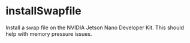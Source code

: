 # installSwapfile
Install a swap file on the NVIDIA Jetson Nano Developer Kit. This should help with memory pressure issues.

